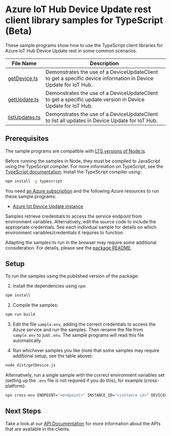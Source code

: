 # Azure IoT Hub Device Update rest client library samples for TypeScript (Beta)

These sample programs show how to use the TypeScript client libraries for Azure IoT Hub Device Update rest in some common scenarios.

| **File Name**                 | **Description**                                                                                                 |
| ----------------------------- | --------------------------------------------------------------------------------------------------------------- |
| [getDevice.ts][getdevice]     | Demonstrates the use of a DeviceUpdateClient to get a specific device information in Device Update for IoT Hub. |
| [getUpdate.ts][getupdate]     | Demonstrates the use of a DeviceUpdateClient to get a specific update version in Device Update for IoT Hub.     |
| [listUpdates.ts][listupdates] | Demonstrates the use of a DeviceUpdateClient to list all updates in Device Update for IoT Hub.                  |

## Prerequisites

The sample programs are compatible with [LTS versions of Node.js](https://nodejs.org/about/releases/).

Before running the samples in Node, they must be compiled to JavaScript using the TypeScript compiler. For more information on TypeScript, see the [TypeScript documentation][typescript]. Install the TypeScript compiler using:

```bash
npm install -g typescript
```

You need [an Azure subscription][freesub] and the following Azure resources to run these sample programs:

- [Azure Iot Device Update instance][createinstance_azureiotdeviceupdateinstance]

Samples retrieve credentials to access the service endpoint from environment variables. Alternatively, edit the source code to include the appropriate credentials. See each individual sample for details on which environment variables/credentials it requires to function.

Adapting the samples to run in the browser may require some additional consideration. For details, please see the [package README][package].

## Setup

To run the samples using the published version of the package:

1. Install the dependencies using `npm`:

```bash
npm install
```

2. Compile the samples:

```bash
npm run build
```

3. Edit the file `sample.env`, adding the correct credentials to access the Azure service and run the samples. Then rename the file from `sample.env` to just `.env`. The sample programs will read this file automatically.

4. Run whichever samples you like (note that some samples may require additional setup, see the table above):

```bash
node dist/getDevice.js
```

Alternatively, run a single sample with the correct environment variables set (setting up the `.env` file is not required if you do this), for example (cross-platform):

```bash
npx cross-env ENDPOINT="<endpoint>" INSTANCE_ID="<instance id>" DEVICEUPDATE_DEVICE_GROUP="<deviceupdate device group>" node dist/getDevice.js
```

## Next Steps

Take a look at our [API Documentation][apiref] for more information about the APIs that are available in the clients.

[getdevice]: https://github.com/Azure/azure-sdk-for-js/blob/main/sdk/deviceupdate/iot-device-update-rest/samples/v1-beta/typescript/src/getDevice.ts
[getupdate]: https://github.com/Azure/azure-sdk-for-js/blob/main/sdk/deviceupdate/iot-device-update-rest/samples/v1-beta/typescript/src/getUpdate.ts
[listupdates]: https://github.com/Azure/azure-sdk-for-js/blob/main/sdk/deviceupdate/iot-device-update-rest/samples/v1-beta/typescript/src/listUpdates.ts
[apiref]: https://docs.microsoft.com/rest/api/deviceupdate/2021-06-01-preview/device-update
[freesub]: https://azure.microsoft.com/free/
[createinstance_azureiotdeviceupdateinstance]: https://docs.microsoft.com/azure/iot-hub-device-update/understand-device-update
[package]: https://github.com/Azure/azure-sdk-for-js/tree/main/sdk/deviceupdate/iot-device-update-rest/README.md
[typescript]: https://www.typescriptlang.org/docs/home.html
